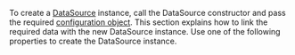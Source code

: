 To create a [DataSource](/api-reference/30%20Data%20Layer/DataSource '/Documentation/ApiReference/Data_Layer/DataSource/') instance, call the DataSource constructor and pass the required [configuration object](/api-reference/30%Data%20Layer/DataSource/1%Configuration '/Documentation/ApiReference/Data_Layer/DataSource/Configuration/'). This section explains how to link the required data with the new DataSource instance. Use one of the following properties to create the DataSource instance.